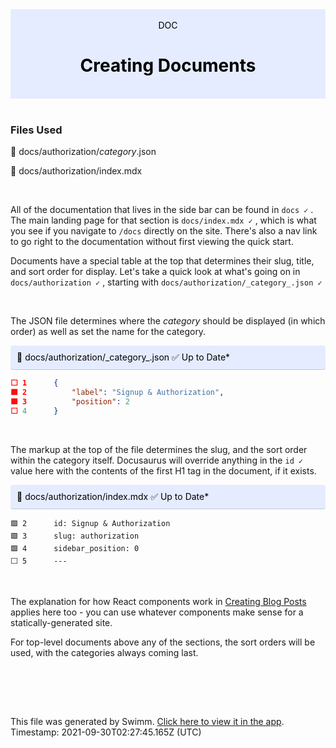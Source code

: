 <div align="center" style="background-color: #e5ecff; color: black"><br/><div>DOC</div><h1>Creating Documents</h1><br/></div>
<br/>

### Files Used
📄 docs/authorization/_category_.json

📄 docs/authorization/index.mdx


<br/>

All of the documentation that lives in the side bar can be found in `docs ✓` . The main landing page for that section is `docs/index.mdx ✓` , which is what you see if you navigate to `/docs` directly on the site. There's also a nav link to go right to the documentation without first viewing the quick start.

Documents have a special table at the top that determines their slug, title, and sort order for display. Let's take a quick look at what's going on in `docs/authorization ✓` , starting with `docs/authorization/_category_.json ✓`

<br/>

The JSON file determines where the _category_ should be displayed (in which order) as well as set the name for the category.

<div style="background: #e5ecff; padding: 10px 10px 10px 10px; border-bottom: 1px solid #c1c7d0; border-radius: 4px; color: black">    📄 docs/authorization/_category_.json ✅ Up to Date*

   </div>

```json
⬜ 1      {
🟩 2          "label": "Signup & Authorization",
🟩 3          "position": 2
⬜ 4      }
```
<br/>

The markup at the top of the file determines the slug, and the sort order within the category itself. Docusaurus will override anything in the `id ✓` value here with the contents of the first H1 tag in the document, if it exists.

<div style="background: #e5ecff; padding: 10px 10px 10px 10px; border-bottom: 1px solid #c1c7d0; border-radius: 4px; color: black">    📄 docs/authorization/index.mdx ✅ Up to Date*

   </div>

```mdx
🟩 2      id: Signup & Authorization
🟩 3      slug: authorization
🟩 4      sidebar_position: 0
⬜ 5      ---
```
<br/>

The explanation for how React components work in [Creating Blog Posts](https://swimm.io/link?l=c3dpbW0lM0ElMkYlMkZyZXBvcyUyRloybDBhSFZpSlROQkpUTkJaRzlqY3k1emQybHRiUzVwYnlVelFTVXpRWE4zYVcxdGFXOCUzRCUyRmRvY3MlMkZheEIydg==) applies here too - you can use whatever components make sense for a statically-generated site.

For top-level documents above any of the sections, the sort orders will be used, with the categories always coming last.

<br/>

<br/><br/>

This file was generated by Swimm. [Click here to view it in the app](https://swimm.io/link?l=c3dpbW0lM0ElMkYlMkZyZXBvcyUyRloybDBhSFZpSlROQkpUTkJaRzlqY3k1emQybHRiUzVwYnlVelFTVXpRWE4zYVcxdGFXOCUzRCUyRmRvY3MlMkZXOXZOYg==). Timestamp: 2021-09-30T02:27:45.165Z (UTC)
